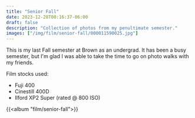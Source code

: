 ```yaml
---
title: "Senior Fall"
date: 2023-12-28T00:16:37-06:00
draft: false
description: "Collection of photos from my penultimate semester."
images: ["/img/film/senior-fall/000011590025.jpg"]
---
```


This is my last Fall semester at Brown as an undergrad. It has been a busy semester, but I'm glad I was able to take the time to go on photo walks with my friends.

Film stocks used:
- Fuji 400
- Cinestill 400D
- Ilford XP2 Super (rated @ 800 ISO)

{{<album "film/senior-fall">}}